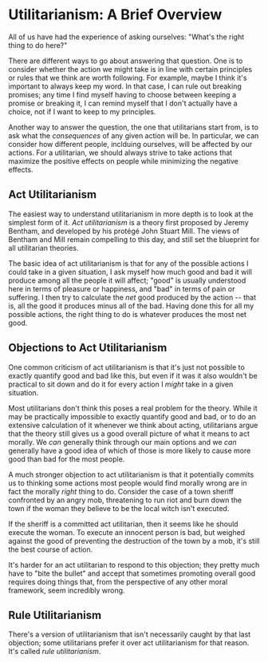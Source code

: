# Utilitarianism: A Brief Overview

All of us have had the experience of asking ourselves: "What's the right thing to do here?"

There are different ways to go about answering that question. One is to consider whether the action we might take is in line with certain principles or rules that
we think are worth following. For example, maybe I think it's important to always keep my word. In that case, I can rule out breaking promises; any time
I find myself having to choose between keeping a promise or breaking it, I can remind myself that I don't actually have a choice, not if I want to keep to
my principles.

Another way to answer the question, the one that utilitarians start from, is to ask what the *consequences* of any given action will be. In particular, we can
consider how different people, inclduing ourselves, will be affected by our actions. For a utilitarian, we should always strive to take actions that maximize
the positive effects on people while minimizing the negative effects.

## Act Utilitarianism

The easiest way to understand utilitarianism in more depth is to look at the simplest form of it. *Act utilitarianism* is a theory first proposed by Jeremy Bentham, and developed
by his protégé John Stuart Mill. The views of Bentham and Mill remain compelling to this day, and still set the blueprint for all utilitarian theories.

The basic idea of act utilitarianism is that for any of the possible actions I could take in a given situation, I ask myself how much good and bad it will produce among all the people it will
affect; "good" is usually understood here in terms of pleasure or happiness, and "bad" in terms of pain or suffering. I then try to calculate
the _net_ good produced by the action -- that is, all the good it produces minus all of the bad. Having done this for all my possible
actions, the right thing to do is whatever produces the most net good.

## Objections to Act Utilitarianism

One common criticism of act utilitarianism is that it's just not possible to exactly quantify good and bad like this, but even if it was it also wouldn't be
practical to sit down and do it for every action I _might_ take in a given situation.

Most utilitarians don't think this poses a real problem for the theory. While it may be practically impossible to exactly quantify good and bad, or to do an
extensive calculation of it whenever we think about acting, utilitarians argue that the theory still gives us a good overall picture of what it means to act morally. We *can* generally think through our main options and we *can* generally have a good idea of which of those is more likely to cause more good than bad for the most people.

A much stronger objection to act utilitarianism is that it potentially commits us to thinking some actions most people would find morally wrong are in fact the morally *right* thing to do. Consider the case of a town sheriff confronted by an angry mob, threatening to run riot and burn down the town if the woman they believe to be the local witch isn't executed. 

If the sheriff is a committed act utilitarian, then it seems like he should execute the woman. To execute an innocent person is bad, but weighed against the good of preventing the destruction of the town by a mob, it's still the best course of action.

It's harder for an act utilitarian to respond to this objection; they pretty much have to "bite the bullet" and accept that sometimes promoting overall good requires doing things that, from the perspective of any other moral framework, seem incredibly wrong.

## Rule Utilitarianism

There's a version of utilitarianism that isn't necessarily caught by that last objection; some utilitarians prefer it over act utilitarianism for that reason. It's called _rule utilitarianism_.





